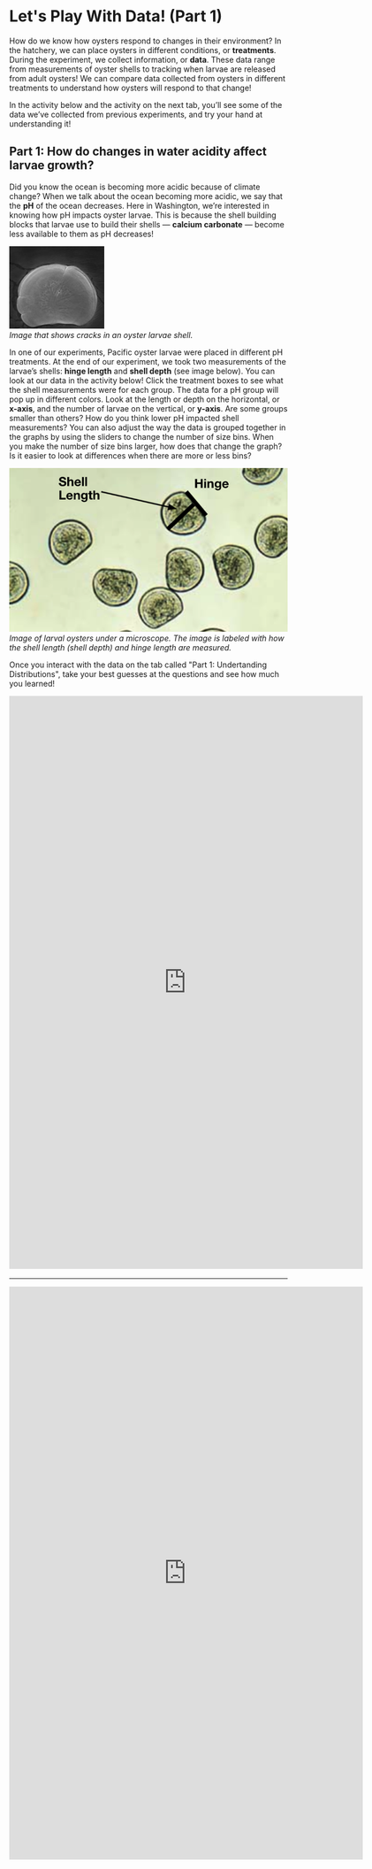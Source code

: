# Let's Play With Data! (Part 1)

How do we know how oysters respond to changes in their environment? In the hatchery, we can place oysters in different conditions, or **treatments**. During the experiment, we collect information, or **data**. These data range from measurements of oyster shells to tracking when larvae are released from adult oysters! We can compare data collected from oysters in different treatments to understand how oysters will respond to that change!

In the activity below and the activity on the next tab, you’ll see some of the data we’ve collected from previous experiments, and try your hand at understanding it!


## Part 1: How do changes in water acidity affect larvae growth?

Did you know the ocean is becoming more acidic because of climate change? When we talk about the ocean becoming more acidic, we say that the **pH** of the ocean decreases. Here in Washington, we’re interested in knowing how pH impacts oyster larvae. This is because the shell building blocks that larvae use to build their shells — **calcium carbonate** — become less available to them as pH decreases!

![img](https://raw.githubusercontent.com/RobertsLab/Open-House-2021/main/images/SEM.jpg)       
_Image that shows cracks in an oyster larvae shell._ 

In one of our experiments, Pacific oyster larvae were placed in different pH treatments. At the end of our experiment, we took two measurements of the larvae’s shells: **hinge length** and **shell depth** (see image below). You can look at our data in the activity below! Click the treatment boxes to see what the shell measurements were for each group. The data for a pH group will pop up in different colors. Look at the length or depth on the horizontal, or **x-axis**, and the number of larvae on the vertical, or **y-axis**. Are some groups smaller than others? How do you think lower pH impacted shell measurements? You can also adjust the way the data is grouped together in the graphs by using the sliders to change the number of size bins. When you make the number of size bins larger, how does that change the graph? Is it easier to look at differences when there are more or less bins?

![img](https://raw.githubusercontent.com/RobertsLab/Open-House-2021/main/images/measurement.png)      
_Image of larval oysters under a microscope. The image is labeled with how the shell length (shell depth) and hinge length are measured._   

Once you interact with the data on the tab called "Part 1: Undertanding Distributions", take your best guesses at the questions and see how much you learned! 

<iframe width="640" height="1036" frameborder="no" src="https://sthurner.shinyapps.io/oav1/"> </iframe>

--- 

<iframe src="https://docs.google.com/forms/d/e/1FAIpQLSfLNSNknhpeRTYfb9F3BLzsKfIJwrDM_kYZDsm8iAFa8GNKnQ/viewform?embedded=true" width="640" height="1036" frameborder="0" marginheight="0" marginwidth="0">Loading…</iframe>
